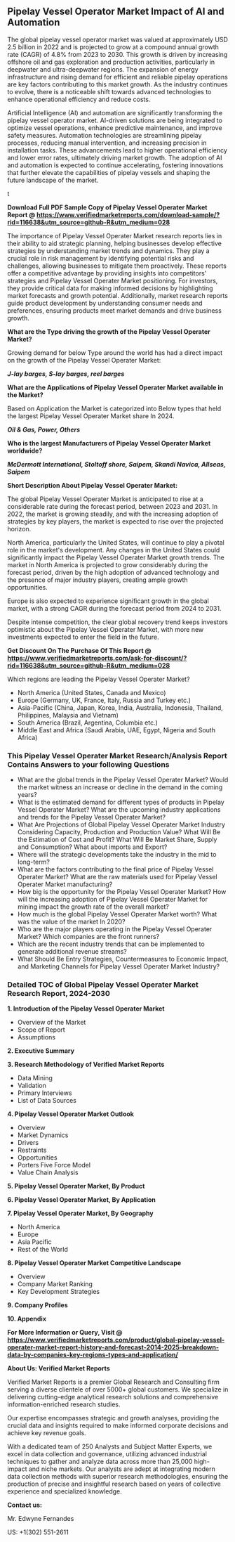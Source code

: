 <h2>Pipelay Vessel Operator Market Impact of AI and Automation</h2><p>The global pipelay vessel operator market was valued at approximately USD 2.5 billion in 2022 and is projected to grow at a compound annual growth rate (CAGR) of 4.8% from 2023 to 2030. This growth is driven by increasing offshore oil and gas exploration and production activities, particularly in deepwater and ultra-deepwater regions. The expansion of energy infrastructure and rising demand for efficient and reliable pipelay operations are key factors contributing to this market growth. As the industry continues to evolve, there is a noticeable shift towards advanced technologies to enhance operational efficiency and reduce costs.</p><p>Artificial Intelligence (AI) and automation are significantly transforming the pipelay vessel operator market. AI-driven solutions are being integrated to optimize vessel operations, enhance predictive maintenance, and improve safety measures. Automation technologies are streamlining pipelay processes, reducing manual intervention, and increasing precision in installation tasks. These advancements lead to higher operational efficiency and lower error rates, ultimately driving market growth. The adoption of AI and automation is expected to continue accelerating, fostering innovations that further elevate the capabilities of pipelay vessels and shaping the future landscape of the market.</p>t</p><p id="" class=""><strong>Download Full PDF Sample Copy of Pipelay Vessel Operater Market Report @ <a href="https://www.verifiedmarketreports.com/download-sample/?rid=116638&utm_source=github-R&utm_medium=028" target="_blank">https://www.verifiedmarketreports.com/download-sample/?rid=116638&utm_source=github-R&utm_medium=028</a></strong></p><p>The importance of&nbsp;Pipelay Vessel Operater Market research reports lies in their ability to aid strategic planning, helping businesses develop effective strategies by understanding market trends and dynamics. They play a crucial role in risk management by identifying potential risks and challenges, allowing businesses to mitigate them proactively. These reports offer a competitive advantage by providing insights into competitors' strategies and Pipelay Vessel Operater Market positioning. For investors, they provide critical data for making informed decisions by highlighting market forecasts and growth potential. Additionally, market research reports guide product development by understanding consumer needs and preferences, ensuring products meet market demands and drive business growth.</p><p><strong>What are the&nbsp;Type driving the growth of the Pipelay Vessel Operater Market?</strong></p><p id="" class="">Growing demand for below Type around the world has had a direct impact on the growth of the Pipelay Vessel Operater Market:</p><em><strong>J-lay barges, S-lay barges, reel barges</strong></em></p><strong>What are the&nbsp;Applications&nbsp;of Pipelay Vessel Operater Market available in the Market?</strong></p><p id="" class="">Based on Application the Market is categorized into Below types that held the largest Pipelay Vessel Operater Market share In 2024.</p><em><strong>Oil & Gas, Power, Others</strong></em></p><strong>Who is the largest Manufacturers of Pipelay Vessel Operater Market worldwide?</strong></p><p><em><strong>McDermott International, Stoltoff shore, Saipem, Skandi Navica, Allseas, Saipem</strong></em></p><p id="" class=""><strong>Short Description About Pipelay Vessel Operater Market:</strong></p><p>The global Pipelay Vessel Operater Market is anticipated to rise at a considerable rate during the forecast period, between 2023 and 2031. In 2022, the market is growing steadily, and with the increasing adoption of strategies by key players, the market is expected to rise over the projected horizon.</p><p>North America, particularly the United States, will continue to play a pivotal role in the market's development. Any changes in the United States could significantly impact the Pipelay Vessel Operater Market growth trends. The market in North America is projected to grow considerably during the forecast period, driven by the high adoption of advanced technology and the presence of major industry players, creating ample growth opportunities.</p><p>Europe is also expected to experience significant growth in the global market, with a strong CAGR during the forecast period from 2024 to 2031.</p><p>Despite intense competition, the clear global recovery trend keeps investors optimistic about the Pipelay Vessel Operater Market, with more new investments expected to enter the field in the future.</p><p id="" class=""><strong>Get Discount On The Purchase Of This Report @ <a href="https://www.verifiedmarketreports.com/ask-for-discount/?rid=116638&utm_source=github-R&utm_medium=028" target="_blank">https://www.verifiedmarketreports.com/ask-for-discount/?rid=116638&utm_source=github-R&utm_medium=028</a></strong></p>Which regions are leading the Pipelay Vessel Operater Market?</p><ul><li>North America (United States, Canada and Mexico)</li><li>Europe (Germany, UK, France, Italy, Russia and Turkey etc.)</li><li>Asia-Pacific (China, Japan, Korea, India, Australia, Indonesia, Thailand, Philippines, Malaysia and Vietnam)</li><li>South America (Brazil, Argentina, Columbia etc.)</li><li>Middle East and Africa (Saudi Arabia, UAE, Egypt, Nigeria and South Africa)</li></ul><h3 id="" class="">This Pipelay Vessel Operater Market Research/Analysis Report Contains Answers to your following Questions</h3><ul><li>What are the global trends in the Pipelay Vessel Operater Market? Would the market witness an increase or decline in the demand in the coming years?</li><li>What is the estimated demand for different types of products in Pipelay Vessel Operater Market? What are the upcoming industry applications and trends for the Pipelay Vessel Operater Market?</li><li>What Are Projections of Global Pipelay Vessel Operater Market Industry Considering Capacity, Production and Production Value? What Will Be the Estimation of Cost and Profit? What Will Be Market Share, Supply and Consumption? What about imports and Export?</li><li>Where will the strategic developments take the industry in the mid to long-term?</li><li>What are the factors contributing to the final price of Pipelay Vessel Operater Market? What are the raw materials used for Pipelay Vessel Operater Market manufacturing?</li><li>How big is the opportunity for the Pipelay Vessel Operater Market? How will the increasing adoption of Pipelay Vessel Operater Market for mining impact the growth rate of the overall market?</li><li>How much is the global Pipelay Vessel Operater Market worth? What was the value of the market In 2020?</li><li>Who are the major players operating in the Pipelay Vessel Operater Market? Which companies are the front runners?</li><li>Which are the recent industry trends that can be implemented to generate additional revenue streams?</li><li>What Should Be Entry Strategies, Countermeasures to Economic Impact, and Marketing Channels for Pipelay Vessel Operater Market Industry?</li></ul><h3 id="" class="">Detailed TOC of Global Pipelay Vessel Operater Market Research Report, 2024-2030</h3><p id="" class=""><strong>1. Introduction of the Pipelay Vessel Operater Market</strong></p><ul><li>Overview of the Market</li><li>Scope of Report</li><li>Assumptions</li></ul><p id="" class=""><strong>2. Executive Summary</strong></p><p id="" class=""><strong>3. Research Methodology of Verified Market Reports</strong></p><ul><li>Data Mining</li><li>Validation</li><li>Primary Interviews</li><li>List of Data Sources</li></ul><p id="" class=""><strong>4. Pipelay Vessel Operater Market Outlook</strong></p><ul><li>Overview</li><li>Market Dynamics</li><li>Drivers</li><li>Restraints</li><li>Opportunities</li><li>Porters Five Force Model</li><li>Value Chain Analysis</li></ul><p id="" class=""><strong>5. Pipelay Vessel Operater Market, By Product</strong></p><p id="" class=""><strong>6. Pipelay Vessel Operater Market, By Application</strong></p><p id="" class=""><strong>7. Pipelay Vessel Operater Market, By Geography</strong></p><ul><li>North America</li><li>Europe</li><li>Asia Pacific</li><li>Rest of the World</li></ul><p id="" class=""><strong>8. Pipelay Vessel Operater Market Competitive Landscape</strong></p><ul><li>Overview</li><li>Company Market Ranking</li><li>Key Development Strategies</li></ul><p id="" class=""><strong>9. Company Profiles</strong></p><p id="" class=""><strong>10. Appendix</strong></p><p id="" class=""><strong>For More Information or Query, Visit @ <a href="https://www.verifiedmarketreports.com/product/global-pipelay-vessel-operater-market-report-history-and-forecast-2014-2025-breakdown-data-by-companies-key-regions-types-and-application/" target="_blank">https://www.verifiedmarketreports.com/product/global-pipelay-vessel-operater-market-report-history-and-forecast-2014-2025-breakdown-data-by-companies-key-regions-types-and-application/</a></strong></p><p id="" class=""><strong>About Us: Verified Market Reports</strong></p><p id="" class="">Verified Market Reports is a premier Global Research and Consulting firm serving a diverse clientele of over 5000+ global customers. We specialize in delivering cutting-edge analytical research solutions and comprehensive information-enriched research studies.</p><p id="" class="">Our expertise encompasses strategic and growth analyses, providing the crucial data and insights required to make informed corporate decisions and achieve key revenue goals.</p><p id="" class="">With a dedicated team of 250 Analysts and Subject Matter Experts, we excel in data collection and governance, utilizing advanced industrial techniques to gather and analyze data across more than 25,000 high-impact and niche markets. Our analysts are adept at integrating modern data collection methods with superior research methodologies, ensuring the production of precise and insightful research based on years of collective experience and specialized knowledge.</p><p id="" class=""><strong>Contact us:</strong></p><p id="" class="">Mr. Edwyne Fernandes</p><p id="" class="">US: +1(302) 551-2611</p>